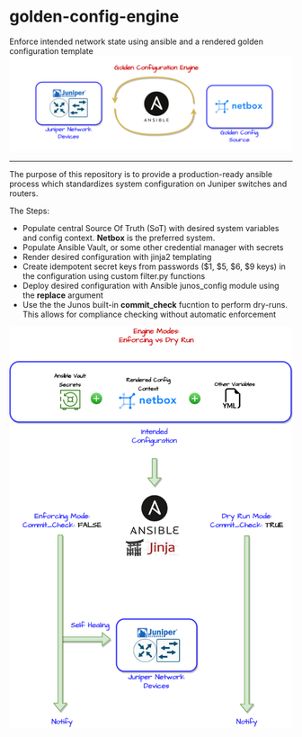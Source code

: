 # golden-config-engine
Enforce intended network state using ansible and a rendered golden configuration template
![](golden-config-front.png)

--- 

The purpose of this repository is to provide a production-ready ansible process which standardizes system configuration on Juniper switches and routers.

The Steps:
  - Populate central Source Of Truth (SoT) with desired system variables and config context. **Netbox** is the preferred system.
  - Populate Ansible Vault, or some other credential manager with secrets
  - Render desired configuration with jinja2 templating
  - Create idempotent secret keys from passwords ($1, $5, $6, $9 keys) in the configuration using custom filter.py functions
  - Deploy desired configuration with Ansible junos_config module using the **replace** argument
  - Use the the Junos built-in **commit_check** fucntion to perform dry-runs. This allows for compliance checking without automatic enforcement 

  ![](golden-config-flow.png)